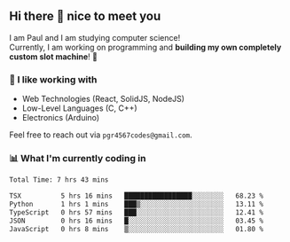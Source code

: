 ## Hi there 👋 nice to meet you

I am Paul and I am studying computer science!  
Currently, I am working on programming and **building my own completely custom slot machine**! 🎰

### 🔭 I like working with
- Web Technologies (React, SolidJS, NodeJS)
- Low-Level Languages (C, C++)
- Electronics (Arduino)

Feel free to reach out via `pgr4567codes@gmail.com`.

### 📊 What I'm currently coding in
<!--START_SECTION:waka-->

```txt
Total Time: 7 hrs 43 mins

TSX          5 hrs 16 mins   █████████████████░░░░░░░░   68.23 %
Python       1 hrs 1 mins    ███▒░░░░░░░░░░░░░░░░░░░░░   13.11 %
TypeScript   0 hrs 57 mins   ███░░░░░░░░░░░░░░░░░░░░░░   12.41 %
JSON         0 hrs 16 mins   █░░░░░░░░░░░░░░░░░░░░░░░░   03.45 %
JavaScript   0 hrs 8 mins    ▒░░░░░░░░░░░░░░░░░░░░░░░░   01.80 %
```

<!--END_SECTION:waka-->
